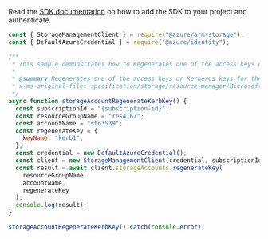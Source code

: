 Read the [SDK documentation](https://github.com/Azure/azure-sdk-for-js/blob/%40azure%2Farm-storage_17.2.0/sdk/storage/arm-storage/README.md) on how to add the SDK to your project and authenticate.

```javascript
const { StorageManagementClient } = require("@azure/arm-storage");
const { DefaultAzureCredential } = require("@azure/identity");

/**
 * This sample demonstrates how to Regenerates one of the access keys or Kerberos keys for the specified storage account.
 *
 * @summary Regenerates one of the access keys or Kerberos keys for the specified storage account.
 * x-ms-original-file: specification/storage/resource-manager/Microsoft.Storage/stable/2021-09-01/examples/StorageAccountRegenerateKerbKey.json
 */
async function storageAccountRegenerateKerbKey() {
  const subscriptionId = "{subscription-id}";
  const resourceGroupName = "res4167";
  const accountName = "sto3539";
  const regenerateKey = {
    keyName: "kerb1",
  };
  const credential = new DefaultAzureCredential();
  const client = new StorageManagementClient(credential, subscriptionId);
  const result = await client.storageAccounts.regenerateKey(
    resourceGroupName,
    accountName,
    regenerateKey
  );
  console.log(result);
}

storageAccountRegenerateKerbKey().catch(console.error);
```
